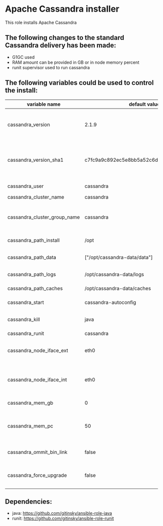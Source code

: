# Apache Cassandra installer

This role installs Apache Cassandra

## The following changes to the standard Cassandra delivery has been made:

* G1GC used
* RAM amount can be provided in GB or in node memory percent
* runit supervisor used to run cassandra

## The following variables could be used to control the install:

variable name | default value | comment
------------- | ------------- | -------
cassandra_version | 2.1.9 | version to be installed, could also be ```latest``` for Latest release or ```stable``` for Stable release
cassandra_version_sha1 | c7fc9a9c892ec5e8bb5a52c6d15cb89234418e04 | SHA1 checksum to check the downloaded file, autodetected if version is set to ```latest``` or ```stable```
cassandra_user | cassandra | user the cassandra will be running with
cassandra_cluster_name | cassandra | cluster name
cassandra_cluster_group_name | cassandra | the name on the inventory group contains the cluster hosts. used to get seeds addresses
cassandra_path_install | /opt | path the cassanda will be installed
cassandra_path_data | ["/opt/cassandra-data/data"] | array of paths the cassanda will store data in
cassandra_path_logs | /opt/cassandra-data/logs | path the cassanda will store logs
cassandra_path_caches | /opt/cassandra-data/caches | path the cassanda will store caches
cassandra_start | cassandra-autoconfig | cassandra start script
cassandra_kill | java | program to be killed to restart cassandra
cassandra_runit | cassandra | runit service name
cassandra_node_iface_ext | eth0 | external network interface name (rpc_address, client connection)
cassandra_node_iface_int | eth0 | internal network interface name (listen_address, node communication)
cassandra_mem_gb | 0 | RAM available to cassandra in GB
cassandra_mem_pc | 50 | RAM available to cassandra in percent. Ignored if cassandra_mem_gb provided
cassandra_ommit_bin_link | false | if false, a symlink is created at /usr/local/bin/cqlsh
cassandra_force_upgrade | false| if false and /opt/cassandra exists it won't be replaced

## Dependencies:

* java: https://github.com/gitinsky/ansible-role-java
* runit: https://github.com/gitinsky/ansible-role-runit
